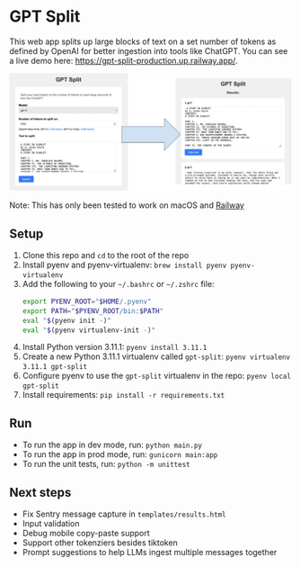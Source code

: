 # GPT Split

This web app splits up large blocks of text on a set number of tokens as defined by OpenAI for better ingestion into tools like ChatGPT. You can see a live demo here: <a href="https://gpt-split-production.up.railway.app/" target="_blank">https://gpt-split-production.up.railway.app/</a>.

![GPT split demo screenshots](https://raw.githubusercontent.com/mattcarrollcode/gpt-split/main/screenshot-demo.png)

Note: This has only been tested to work on macOS and [Railway](https://railway.app/)

## Setup

1. Clone this repo and `cd` to the root of the repo
1. Install pyenv and pyenv-virtualenv: `brew install pyenv pyenv-virtualenv`
1. Add the following to your `~/.bashrc` or `~/.zshrc` file:
   ```sh
   export PYENV_ROOT="$HOME/.pyenv"
   export PATH="$PYENV_ROOT/bin:$PATH"
   eval "$(pyenv init -)"
   eval "$(pyenv virtualenv-init -)"
   ```
1. Install Python version 3.11.1: `pyenv install 3.11.1`
1. Create a new Python 3.11.1 virtualenv called `gpt-split`: `pyenv virtualenv 3.11.1 gpt-split`
1. Configure pyenv to use the `gpt-split` virtualenv in the repo: `pyenv local gpt-split`
1. Install requirements: `pip install -r requirements.txt`

## Run

- To run the app in dev mode, run: `python main.py`
- To run the app in prod mode, run: `gunicorn main:app`
- To run the unit tests, run: `python -m unittest`

## Next steps

- Fix Sentry message capture in `templates/results.html`
- Input validation
- Debug mobile copy-paste support
- Support other tokenziers besides tiktoken
- Prompt suggestions to help LLMs ingest multiple messages together
